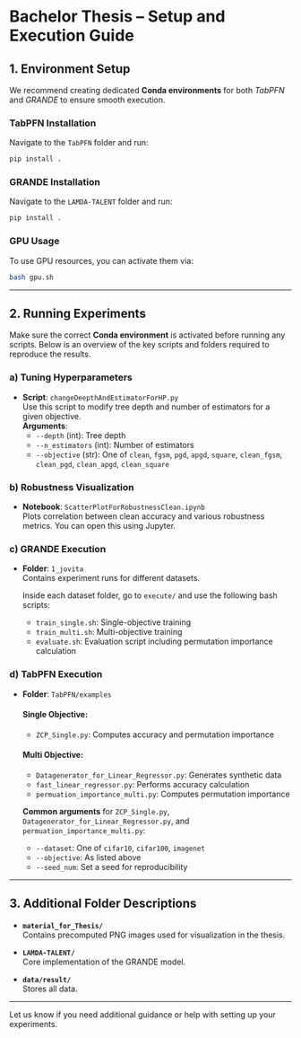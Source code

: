 
# Bachelor Thesis – Setup and Execution Guide

## 1. Environment Setup

We recommend creating dedicated **Conda environments** for both *TabPFN* and *GRANDE* to ensure smooth execution.

### TabPFN Installation
Navigate to the `TabPFN` folder and run:
```bash
pip install .
```

### GRANDE Installation
Navigate to the `LAMDA-TALENT` folder and run:
```bash
pip install .
```

### GPU Usage
To use GPU resources, you can activate them via:
```bash
bash gpu.sh
```

---

## 2. Running Experiments

Make sure the correct **Conda environment** is activated before running any scripts. Below is an overview of the key scripts and folders required to reproduce the results.

### a) Tuning Hyperparameters

- **Script**: `changeDeepthAndEstimatorForHP.py`  
  Use this script to modify tree depth and number of estimators for a given objective.  
  **Arguments**:
  - `--depth` (int): Tree depth
  - `--n_estimators` (int): Number of estimators
  - `--objective` (str): One of `clean`, `fgsm`, `pgd`, `apgd`, `square`, `clean_fgsm`, `clean_pgd`, `clean_apgd`, `clean_square`

### b) Robustness Visualization

- **Notebook**: `ScatterPlotForRobustnessClean.ipynb`  
  Plots correlation between clean accuracy and various robustness metrics. You can open this using Jupyter.

### c) GRANDE Execution

- **Folder**: `1_jovita`  
  Contains experiment runs for different datasets.

  Inside each dataset folder, go to `execute/` and use the following bash scripts:
  - `train_single.sh`: Single-objective training
  - `train_multi.sh`: Multi-objective training
  - `evaluate.sh`: Evaluation script including permutation importance calculation

### d) TabPFN Execution

- **Folder**: `TabPFN/examples`

  #### Single Objective:
  - `ZCP_Single.py`: Computes accuracy and permutation importance

  #### Multi Objective:
  - `Datagenerator_for_Linear_Regressor.py`: Generates synthetic data
  - `fast_linear_regressor.py`: Performs accuracy calculation
  - `permuation_importance_multi.py`: Computes permutation importance

  **Common arguments** for `ZCP_Single.py`, `Datagenerator_for_Linear_Regressor.py`, and `permuation_importance_multi.py`:
  - `--dataset`: One of `cifar10`, `cifar100`, `imagenet`
  - `--objective`: As listed above
  - `--seed_num`: Set a seed for reproducibility

---

## 3. Additional Folder Descriptions

- **`material_for_Thesis/`**  
  Contains precomputed PNG images used for visualization in the thesis.

- **`LAMDA-TALENT/`**  
  Core implementation of the GRANDE model.

- **`data/result/`**  
  Stores all data.  

---

Let us know if you need additional guidance or help with setting up your experiments.
